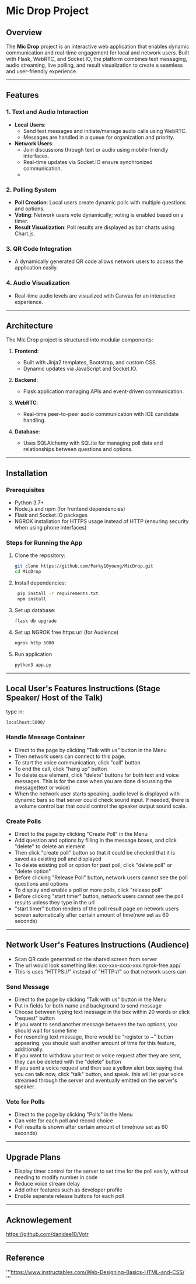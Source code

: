 # Mic Drop Project

## Overview
The **Mic Drop** project is an interactive web application that enables dynamic communication and real-time engagement for local and network users. Built with Flask, WebRTC, and Socket.IO, the platform combines text messaging, audio streaming, live polling, and result visualization to create a seamless and user-friendly experience.

---

## Features
### 1. Text and Audio Interaction
- **Local Users**:
  - Send text messages and initiate/manage audio calls using WebRTC.
  - Messages are handled in a queue for organization and priority.
- **Network Users**:
  - Join discussions through text or audio using mobile-friendly interfaces.
  - Real-time updates via Socket.IO ensure synchronized communication.
  - 

### 2. Polling System
- **Poll Creation**: Local users create dynamic polls with multiple questions and options.
- **Voting**: Network users vote dynamically; voting is enabled based on a timer.
- **Result Visualization**: Poll results are displayed as bar charts using Chart.js.

### 3. QR Code Integration
- A dynamically generated QR code allows network users to access the application easily.

### 4. Audio Visualization
- Real-time audio levels are visualized with Canvas for an interactive experience.

---

## Architecture
The Mic Drop project is structured into modular components:
1. **Frontend**:
   - Built with Jinja2 templates, Bootstrap, and custom CSS.
   - Dynamic updates via JavaScript and Socket.IO.
2. **Backend**:
   - Flask application managing APIs and event-driven communication.
3. **WebRTC**:
   - Real-time peer-to-peer audio communication with ICE candidate handling.

4. **Database**:
   - Uses SQLAlchemy with SQLite for managing poll data and relationships between questions and options.

---

## Installation

### Prerequisites
- Python 3.7+
- Node.js and npm (for frontend dependencies)
- Flask and Socket.IO packages
- NGROK installation for HTTPS usage instead of HTTP (ensuring security when using phone interfaces)

### Steps for Running the App
1. Clone the repository:
   ```bash
   git clone https://github.com/Parky10young/MicDrop.git
   cd MicDrop

2. Install dependencies:
   ```bash
    pip install -r requirements.txt
    npm install

3. Set up database:
   ```bash
   flask db upgrade

4. Set up NGROK free https url (for Audience)
   ```cmd
   ngrok http 5000

5. Run application
   ```bash
   python3 app.py

---

## Local User's Features Instructions (Stage Speaker/ Host of the Talk)
type in:
```url
localhost:5000/
```

### Handle Message Container
- Direct to the page by clicking "Talk with us" button in the Menu
- Then network users can connect to this page.
- To start the voice communication, click "call" button
- To end the call, click "hang up" button
- To delete que element, click "delete" buttons for both text and voice messages. This is for the case when you are done discussing the message(text or voice)
- When the network user starts speaking, audio level is displayed with dynamic bars so that server could check sound input. If needed, there is a volume control bar that could control the speaker output sound scale.

### Create Polls
- Direct to the page by clicking "Create Poll" in the Menu
- Add question and options by filling in the message boxes, and click "delete" to delete an element
- Then click "create poll" button so that it could be checked that it is saved as existing poll and displayed
- To delete existing poll or option for past poll, click "delete poll" or "delete option"  
- Before clicking "Release Poll" button, network users cannot see the poll questions and options
- To display and enable a poll or more polls, click "release poll"
- Before clicking "start timer" button, network users cannot see the poll results unless they type in the url
- "start timer" button renders of the poll result page on network users screen automatically after certain amount of time(now set as 60 seconds)

---

## Network User's Features Instructions (Audience)
- Scan QR code generated on the shared screen from server
- The url would look something like: xxx-xxx-xxxx-xxx.ngrok-free.app/
- This is uses "HTTPS://" instead of "HTTP://" so that network users can 

### Send Message
- Direct to the page by clicking "Talk with us" button in the Menu
- Put in fields for both name and background to send message
- Choose between typing text message in the box within 20 words or click "request" button
- If you want to send another message between the two options, you should wait for some time
- For resending text message, there would be "register to ~" button appearing. you should wait another amount of time for this feature, additionally.
- If you want to withdraw your text or voice request after they are sent, they can be deleted with the "delete" button
- If you sent a voice request and then see a yellow alert box saying that you can talk now, click "talk" button, and speak. this will let your voice streamed through the server and eventually emitted on the server's speaker.

### Vote for Polls
- Direct to the page by clicking "Polls" in the Menu
- Can vote for each poll and record choice
- Poll results is shown after certain amount of time(now set as 60 seconds)

---

## Upgrade Plans
- Display timer control for the server to set time for the poll easily, without needing to modify number in code
- Reduce voice stream delay
- Add other features such as developer profile
- Enable seperate release buttons for each poll

---  

## Acknowlegement
https://github.com/danidee10/Votr

---

## Reference
'''https://www.instructables.com/Web-Designing-Basics-HTML-and-CSS/ '''


